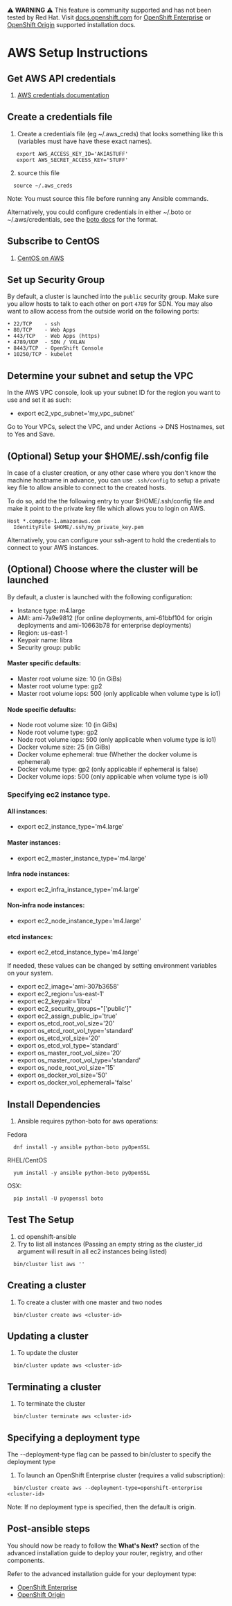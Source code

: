 :warning: **WARNING** :warning: This feature is community supported and has not been tested by Red Hat. Visit [docs.openshift.com](https://docs.openshift.com) for [OpenShift Enterprise](https://docs.openshift.com/enterprise/latest/install_config/install/index.html) or [OpenShift Origin](https://docs.openshift.org/latest/install_config/install/index.html) supported installation docs.

AWS Setup Instructions
======================

Get AWS API credentials
-----------------------
1. [AWS credentials documentation](http://docs.aws.amazon.com/AWSSimpleQueueService/latest/SQSGettingStartedGuide/AWSCredentials.html)


Create a credentials file
-------------------------
1. Create a credentials file (eg ~/.aws_creds) that looks something like this (variables must have have these exact names).
```
   export AWS_ACCESS_KEY_ID='AKIASTUFF'
   export AWS_SECRET_ACCESS_KEY='STUFF'
```
2. source this file
```
  source ~/.aws_creds
```
Note: You must source this file before running any Ansible commands.

Alternatively, you could configure credentials in either ~/.boto or ~/.aws/credentials, see the [boto docs](http://docs.pythonboto.org/en/latest/boto_config_tut.html) for the format.

Subscribe to CentOS
-------------------

1. [CentOS on AWS](https://aws.amazon.com/marketplace/pp/B00O7WM7QW)


Set up Security Group
---------------------
By default, a cluster is launched into the `public` security group. Make sure you allow hosts to talk to each other on port `4789` for SDN.
You may also want to allow access from the outside world on the following ports:

```
• 22/TCP    - ssh
• 80/TCP    - Web Apps
• 443/TCP   - Web Apps (https)
• 4789/UDP  - SDN / VXLAN
• 8443/TCP  - OpenShift Console
• 10250/TCP - kubelet
```


Determine your subnet and setup the VPC
---------------------------------------

In the AWS VPC console, look up your subnet ID for the region you want to use and set it as such:

- export ec2_vpc_subnet='my_vpc_subnet'

Go to Your VPCs, select the VPC, and under Actions -> DNS Hostnames, set to Yes and Save.


(Optional) Setup your $HOME/.ssh/config file
-------------------------------------------
In case of a cluster creation, or any other case where you don't know the machine hostname in advance, you can use `.ssh/config`
to setup a private key file to allow ansible to connect to the created hosts.

To do so, add the the following entry to your $HOME/.ssh/config file and make it point to the private key file which allows you to login on AWS.
```
Host *.compute-1.amazonaws.com
  IdentityFile $HOME/.ssh/my_private_key.pem
```

Alternatively, you can configure your ssh-agent to hold the credentials to connect to your AWS instances.

(Optional) Choose where the cluster will be launched
----------------------------------------------------

By default, a cluster is launched with the following configuration:

- Instance type: m4.large
- AMI: ami-7a9e9812 (for online deployments, ami-61bbf104 for origin deployments and ami-10663b78 for enterprise deployments)
- Region: us-east-1
- Keypair name: libra
- Security group: public

#### Master specific defaults:
- Master root volume size: 10 (in GiBs)
- Master root volume type: gp2
- Master root volume iops: 500 (only applicable when volume type is io1)

#### Node specific defaults:
- Node root volume size: 10 (in GiBs)
- Node root volume type: gp2
- Node root volume iops: 500 (only applicable when volume type is io1)
- Docker volume size: 25 (in GiBs)
- Docker volume ephemeral: true (Whether the docker volume is ephemeral)
- Docker volume type: gp2 (only applicable if ephemeral is false)
- Docker volume iops: 500 (only applicable when volume type is io1)

### Specifying ec2 instance type.

#### All instances:

- export ec2_instance_type='m4.large'

#### Master instances:

- export ec2_master_instance_type='m4.large'

#### Infra node instances:

- export ec2_infra_instance_type='m4.large'

#### Non-infra node instances:

- export ec2_node_instance_type='m4.large'

#### etcd instances:

- export ec2_etcd_instance_type='m4.large'

If needed, these values can be changed by setting environment variables on your system.

- export ec2_image='ami-307b3658'
- export ec2_region='us-east-1'
- export ec2_keypair='libra'
- export ec2_security_groups="['public']"
- export ec2_assign_public_ip='true'
- export os_etcd_root_vol_size='20'
- export os_etcd_root_vol_type='standard'
- export os_etcd_vol_size='20'
- export os_etcd_vol_type='standard'
- export os_master_root_vol_size='20'
- export os_master_root_vol_type='standard'
- export os_node_root_vol_size='15'
- export os_docker_vol_size='50'
- export os_docker_vol_ephemeral='false'

Install Dependencies
--------------------
1. Ansible requires python-boto for aws operations:

Fedora
```
  dnf install -y ansible python-boto pyOpenSSL
```

RHEL/CentOS
```
  yum install -y ansible python-boto pyOpenSSL
```
OSX:
```
  pip install -U pyopenssl boto
```


Test The Setup
--------------
1. cd openshift-ansible
1. Try to list all instances (Passing an empty string as the cluster_id
argument will result in all ec2 instances being listed)
```
  bin/cluster list aws ''
```

Creating a cluster
------------------
1. To create a cluster with one master and two nodes
```
  bin/cluster create aws <cluster-id>
```

Updating a cluster
---------------------
1. To update the cluster
```
  bin/cluster update aws <cluster-id>
```

Terminating a cluster
---------------------
1. To terminate the cluster
```
  bin/cluster terminate aws <cluster-id>
```

Specifying a deployment type
---------------------------
The --deployment-type flag can be passed to bin/cluster to specify the deployment type
1. To launch an OpenShift Enterprise cluster (requires a valid subscription):
```
  bin/cluster create aws --deployment-type=openshift-enterprise <cluster-id>
```
Note: If no deployment type is specified, then the default is origin.


## Post-ansible steps

You should now be ready to follow the **What's Next?** section of the advanced installation guide to deploy your router, registry, and other components.

Refer to the advanced installation guide for your deployment type:

* [OpenShift Enterprise](https://docs.openshift.com/enterprise/3.0/install_config/install/advanced_install.html#what-s-next)
* [OpenShift Origin](https://docs.openshift.org/latest/install_config/install/advanced_install.html#what-s-next)
